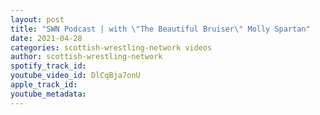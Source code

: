 ```yaml
---
layout: post
title: "SWN Podcast | with \"The Beautiful Bruiser\" Molly Spartan"
date: 2021-04-28
categories: scottish-wrestling-network videos
author: scottish-wrestling-network
spotify_track_id: 
youtube_video_id: DlCqBja7onU
apple_track_id: 
youtube_metadata: 
---
```


